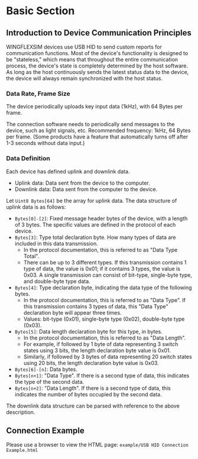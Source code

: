 # Basic Section

## Introduction to Device Communication Principles

WINGFLEXSIM devices use USB HID to send custom reports for communication functions. Most of the device's functionality is designed to be "stateless," which means that throughout the entire communication process, the device's state is completely determined by the host software.
As long as the host continuously sends the latest status data to the device, the device will always remain synchronized with the host status.

### Data Rate, Frame Size

The device periodically uploads key input data (1kHz), with 64 Bytes per frame.

The connection software needs to periodically send messages to the device, such as light signals, etc. Recommended frequency: 1kHz, 64 Bytes per frame. (Some products have a feature that automatically turns off after 1-3 seconds without data input.)

### Data Definition

Each device has defined uplink and downlink data.

- Uplink data: Data sent from the device to the computer.
- Downlink data: Data sent from the computer to the device.

Let `Uint8 Bytes[64]` be the array for uplink data. The data structure of uplink data is as follows:

- `Bytes[0]-[2]`: Fixed message header bytes of the device, with a length of 3 bytes. The specific values are defined in the protocol of each device.
- `Bytes[3]`: Type total declaration byte. How many types of data are included in this data transmission.
  - In the protocol documentation, this is referred to as "Data Type Total".
  - There can be up to 3 different types. If this transmission contains 1 type of data, the value is 0x01; if it contains 3 types, the value is 0x03. A single transmission can consist of bit-type, single-byte type, and double-byte type data.
- `Bytes[4]`: Type declaration byte, indicating the data type of the following bytes.
  - In the protocol documentation, this is referred to as "Data Type". If this transmission contains 3 types of data, this "Data Type" declaration byte will appear three times.
  - Values: bit-type (0x01), single-byte type (0x02), double-byte type (0x03).
- `Bytes[5]`: Data length declaration byte for this type, in bytes.
  - In the protocol documentation, this is referred to as "Data Length".
  - For example, if followed by 1 byte of data representing 3 switch states using 3 bits, the length declaration byte value is 0x01.
  - Similarly, if followed by 3 bytes of data representing 20 switch states using 20 bits, the length declaration byte value is 0x03.
- `Bytes[6]-[n]`: Data bytes.
- `Bytes[n+1]`: "Data Type". If there is a second type of data, this indicates the type of the second data.
- `Bytes[n+2]`: "Data Length". If there is a second type of data, this indicates the number of bytes occupied by the second data.

The downlink data structure can be parsed with reference to the above description.

## Connection Example

Please use a browser to view the HTML page: `example/USB HID Connection Example.html`
